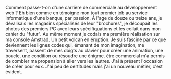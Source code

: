 Comment passe-t-on d'une carrière de commerciale au développement web ? Eh bien comme en témoigne mon tout premier job au service informatique d'une banque, par passion. À l'age de douze ou treize ans, je dévalisais les magasins spécialisés de leur "brochures", je découpait les photos des premiers PC avec leurs spécifiquations et les collait dans mon cahier du "futur". Au même moment je codais ma première réalisation sur ma console Amstrad. Un petit volcan en éruption. Je suis fasciné par ce que deviennent les lignes codes qui, émanant de mon imagination, me traversent, passent de mes doigts au clavier pour créer une animation, une boucle, une condition ou résoudre une énigme. être commercial m'a permis de combler ma propension à aller vers les lautres. J'ai à présent l'occasion de créer pour eux. J'ai peu de certitudes mais j'ai un nouveau métier, c'est évident.
